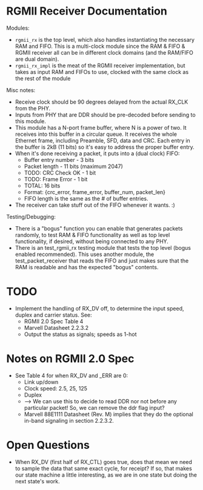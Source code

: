 # RGMII Receiver Documentation

Modules:

* `rgmii_rx` is the top level, which also handles instantiating
  the necessary RAM and FIFO. This is a multi-clock module since
  the RAM & FIFO & RGMII receiver all can be in different clock
  domains (and the RAM/FIFO are dual domain).
* `rgmii_rx_impl` is the meat of the RGMII receiver implementation,
  but takes as input RAM and FIFOs to use, clocked with the same
  clock as the rest of the module

Misc notes:

* Receive clock should be 90 degrees delayed from the
  actual RX_CLK from the PHY.
* Inputs from PHY that are DDR should be pre-decoded
  before sending to this module.
* This module has a N-port frame buffer, where N is a
  power of two. It receives into this buffer in a
  circular queue. It receives the whole Ethernet
  frame, including Preamble, SFD, data and CRC.
  Each entry in the buffer is 2kB (11 bits) so it's easy to
  address the proper buffer entry.
* When it's done receiving a packet, it puts into
  a (dual clock) FIFO:
  * Buffer entry number - 3 bits
  * Packet length       - 11 bits (maximum 2047)
  * TODO: CRC Check OK  - 1 bit
  * TODO: Frame Error   - 1 bit
  * TOTAL: 16 bits
  * Format: {crc_error, frame_error, buffer_num, packet_len}
  * FIFO length is the same as the # of buffer entries.
* The receiver can take stuff out of the FIFO whenever
  it wants. :)


Testing/Debugging:

* There is a "bogus" function you can enable that generates
  packets randomly, to test RAM & FIFO functionality
  as well as top level functionality, if desired, without
  being connected to any PHY.
* There is an test_rgmii_rx testing module that tests the
  top level (bogus enabled recommended). This uses another
  module, the test_packet_receiver that reads the FIFO and
  just makes sure that the
  RAM is readable and has the expected "bogus" contents.

# TODO

* Implement the handling of RX_DV off, to determine the
  input speed, duplex and carrier status. See:
  * RGMII 2.0 Spec Table 4
  * Marvell Datasheet 2.2.3.2
  * Output the status as signals; speeds as 1-hot

# Notes on RGMII 2.0 Spec

* See Table 4 for when RX_DV and _ERR are 0:
  * Link up/down
  * Clock speed: 2.5, 25, 125
  * Duplex
  * --> We can use this to decide to read DDR nor not before
    any particular packet! So, we can remove the ddr flag input?
  * Marvell 88E1111 Datasheet (Rev. M) implies that they do the
    optional in-band signaling in section 2.2.3.2.

# Open Questions

* When RX_DV (first half of RX_CTL) goes true, does that mean
  we need to sample the data that same exact cycle, for receipt?
  If so, that makes our state machine a little interesting, as we
  are in one state but doing the next state's work.